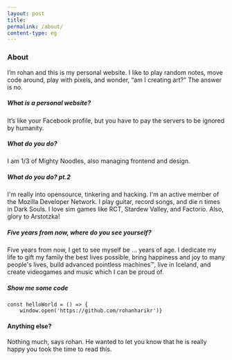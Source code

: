 ```yaml
---
layout: post
title: 
permalink: /about/
content-type: eg
---
```


### About

I’m rohan and this is my personal website. I like to play random notes, move code around, play with pixels, and wonder, “am I creating art?” The answer is no.

##### What is a personal website?

It’s like your Facebook profile, but you have to pay the servers to be ignored by humanity.

##### What do you do?

I am 1/3 of Mighty Noodles, also managing frontend and design.

##### What do you do? pt.2

I'm really into opensource, tinkering and hacking. I'm an active member of the Mozilla Developer Network. I play guitar, record songs, and die n times in Dark Souls. I love sim games like RCT, Stardew Valley, and Factorio. Also, glory to Arstotzka! 

##### Five years from now, where do you see yourself?

<p>Five years from now, I get to see myself be <span id="update">...</span> years of age. I dedicate my life to gift my family the best lives possible, bring happiness and joy to many people's lives, build advanced pointless machines™, live in Iceland, and create videogames and music which I can be proud of.</p>

##### Show me some code
```
const helloWorld = () => {
	window.open('https://github.com/rohanharikr')}
```

<h4>Anything else?</h4>
<p>Nothing much, says rohan. He wanted to let you know that he is really happy you took the time to read this.</p> 
<br>